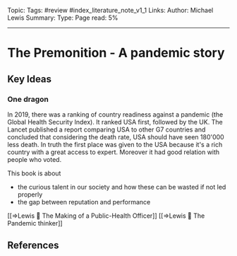 Topic:
Tags: #review #index_literature_note_v1_1
Links:
Author: Michael Lewis
Summary:
Type:
Page read: 5%

---

# The Premonition - A pandemic story

## Key Ideas

### One dragon

In 2019, there was a ranking of country readiness against a pandemic (the Global Health Security Index). It ranked USA first, followed by the UK.
The Lancet published a report comparing USA to other G7 countries and concluded that considering the death rate, USA should have seen 180'000 less death. In truth the first place was given to the USA because it's a rich country with a great access to expert. Moreover it had good relation with people who voted.

This book is about

- the curious talent in our society and how these can be wasted if not led properly
- the gap between reputation and performance

[[=>Lewis 📑 The Making of a Public-Health Officer]]
[[=>Lewis 📑 The Pandemic thinker]]

## References
